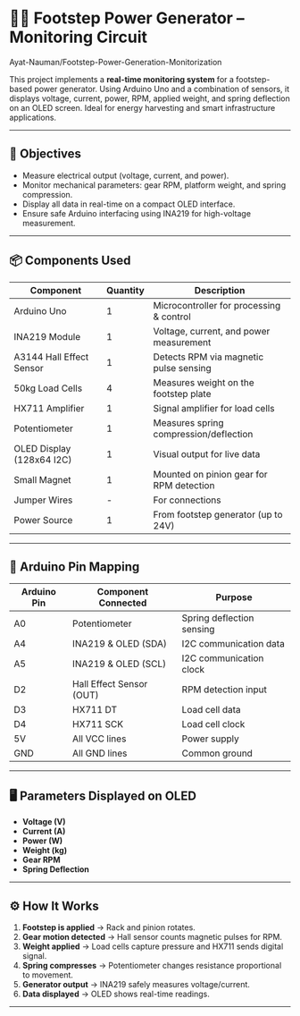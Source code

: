 # 🦶🔋 Footstep Power Generator – Monitoring Circuit
Ayat-Nauman/Footstep-Power-Generation-Monitorization

This project implements a **real-time monitoring system** for a footstep-based power generator. Using Arduino Uno and a combination of sensors, it displays voltage, current, power, RPM, applied weight, and spring deflection on an OLED screen. Ideal for energy harvesting and smart infrastructure applications.

---

## 🎯 Objectives

- Measure electrical output (voltage, current, and power).
- Monitor mechanical parameters: gear RPM, platform weight, and spring compression.
- Display all data in real-time on a compact OLED interface.
- Ensure safe Arduino interfacing using INA219 for high-voltage measurement.

---

## 📦 Components Used

| Component                  | Quantity | Description                                     |
|---------------------------|----------|-------------------------------------------------|
| Arduino Uno               | 1        | Microcontroller for processing & control        |
| INA219 Module             | 1        | Voltage, current, and power measurement         |
| A3144 Hall Effect Sensor  | 1        | Detects RPM via magnetic pulse sensing          |
| 50kg Load Cells           | 4        | Measures weight on the footstep plate           |
| HX711 Amplifier           | 1        | Signal amplifier for load cells                 |
| Potentiometer             | 1        | Measures spring compression/deflection          |
| OLED Display (128x64 I2C) | 1        | Visual output for live data                     |
| Small Magnet              | 1        | Mounted on pinion gear for RPM detection        |
| Jumper Wires              | -        | For connections                                 |
| Power Source              | 1        | From footstep generator (up to 24V)             |

---

## 🔌 Arduino Pin Mapping

| Arduino Pin | Component Connected         | Purpose                         |
|-------------|-----------------------------|---------------------------------|
| A0          | Potentiometer               | Spring deflection sensing       |
| A4          | INA219 & OLED (SDA)         | I2C communication data          |
| A5          | INA219 & OLED (SCL)         | I2C communication clock         |
| D2          | Hall Effect Sensor (OUT)    | RPM detection input             |
| D3          | HX711 DT                    | Load cell data                  |
| D4          | HX711 SCK                   | Load cell clock                 |
| 5V          | All VCC lines               | Power supply                    |
| GND         | All GND lines               | Common ground                   |

---

## 🖥️ Parameters Displayed on OLED

- **Voltage (V)**
- **Current (A)**
- **Power (W)**
- **Weight (kg)**
- **Gear RPM**
- **Spring Deflection**

---

## ⚙️ How It Works

1. **Footstep is applied** → Rack and pinion rotates.
2. **Gear motion detected** → Hall sensor counts magnetic pulses for RPM.
3. **Weight applied** → Load cells capture pressure and HX711 sends digital signal.
4. **Spring compresses** → Potentiometer changes resistance proportional to movement.
5. **Generator output** → INA219 safely measures voltage/current.
6. **Data displayed** → OLED shows real-time readings.

---
